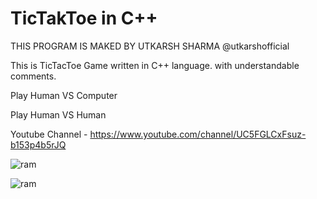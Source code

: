 # TicTakToe in C++
THIS PROGRAM IS MAKED BY UTKARSH SHARMA @utkarshofficial

This is TicTacToe Game written in C++ language. with understandable comments.

Play Human VS Computer

Play Human VS Human

Youtube Channel - https://www.youtube.com/channel/UC5FGLCxFsuz-b153p4b5rJQ

![ram](https://user-images.githubusercontent.com/83834666/119623955-4e805500-be26-11eb-943d-dac22d6c466c.png)

![ram](https://user-images.githubusercontent.com/83834666/119624043-635ce880-be26-11eb-8721-91e51c5b01d2.png)
